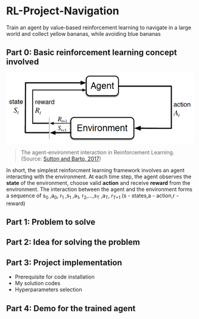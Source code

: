 # RL-Project-Navigation
Train an agent by value-based reinforcement learning to navigate in a large world and collect yellow bananas, while avoiding blue bananas

## Part 0: Basic reinforcement learning concept involved
![](https://github.com/CenturyLiu/RL-Project-Navigation/blob/master/rl-basic.png)
> The agent-environment interaction in Reinforcement Learning.(Source: [Sutton and Barto, 2017](http://incompleteideas.net/book/RLbook2020.pdf))

In short, the simplest reinforcment learning framework involves an agent interacting with the environment. At each time step, the agent observes the **state** of the environment, choose valid **action** and receive **reward** from the environment. The interaction between the agent and the environment forms a sequence of s<sub>0</sub> ,a<sub>0</sub>, r<sub>1</sub> ,s<sub>1</sub> ,a<sub>1</sub>, r<sub>2</sub>,...,s<sub>T</sub> ,a<sub>T</sub>, r<sub>T+1</sub>       (s - states,a - action,r - reward) 

## Part 1: Problem to solve

## Part 2: Idea for solving the problem

## Part 3: Project implementation
   - Prerequisite for code installation
   - My solution codes
   - Hyperparameters selection

## Part 4: Demo for the trained agent
